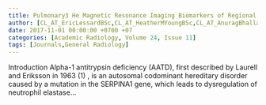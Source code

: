 ```yaml
---
title: Pulmonary3 He Magnetic Resonance Imaging Biomarkers of Regional Airspace Enlargement in Alpha-1 Antitrypsin Deficiency
author: [CL_AT_EricLessardBSc,CL_AT_HeatherMYoungBSc,CL_AT_AnuragBhallaMD,CL_AT_DamienPikePhD,CL_AT_KhadijaSheikhPhD,CL_AT_DavidGMcCormackMDFRCPC,CL_AT_AlexeiOuriadovPhD,CL_AT_GraceParragaPhD]
date: 2017-11-01 00:00:00 +0700 +07
categories: [Academic Radiology, Volume 24, Issue 11]
tags: [Journals,General Radiology]
---
```

Introduction Alpha-1 antitrypsin deficiency (AATD), first described by Laurell and Eriksson in 1963 (1) , is an autosomal codominant hereditary disorder caused by a mutation in the SERPINA1 gene, which leads to dysregulation of neutrophil elastase...
